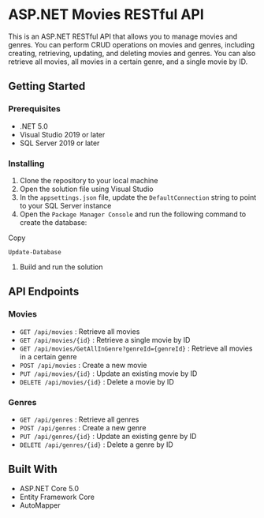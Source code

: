 ASP.NET Movies RESTful API
==========================

This is an ASP.NET RESTful API that allows you to manage movies and genres. You can perform CRUD operations on movies and genres, including creating, retrieving, updating, and deleting movies and genres. You can also retrieve all movies, all movies in a certain genre, and a single movie by ID.

Getting Started
---------------

### Prerequisites

-   .NET 5.0
-   Visual Studio 2019 or later
-   SQL Server 2019 or later

### Installing

1.  Clone the repository to your local machine
2.  Open the solution file using Visual Studio
3.  In the `appsettings.json` file, update the `DefaultConnection` string to point to your SQL Server instance
4.  Open the `Package Manager Console` and run the following command to create the database:

Copy

```
Update-Database

```

1.  Build and run the solution

API Endpoints
-------------

### Movies

-   `GET /api/movies` : Retrieve all movies
-   `GET /api/movies/{id}` : Retrieve a single movie by ID
-   `GET /api/movies/GetAllInGenre?genreId={genreId}` : Retrieve all movies in a certain genre
-   `POST /api/movies` : Create a new movie
-   `PUT /api/movies/{id}` : Update an existing movie by ID
-   `DELETE /api/movies/{id}` : Delete a movie by ID

### Genres

-   `GET /api/genres` : Retrieve all genres
-   `POST /api/genres` : Create a new genre
-   `PUT /api/genres/{id}` : Update an existing genre by ID
-   `DELETE /api/genres/{id}` : Delete a genre by ID

Built With
----------

-   ASP.NET Core 5.0
-   Entity Framework Core
-   AutoMapper
